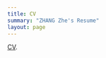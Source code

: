 ```yaml
---
title: CV
summary: "ZHANG Zhe's Resume"
layout: page
---
```

<a href="https://zhezhang-econ.github.io/research/CV-ZHANGZhe.pdf">CV</a>.
